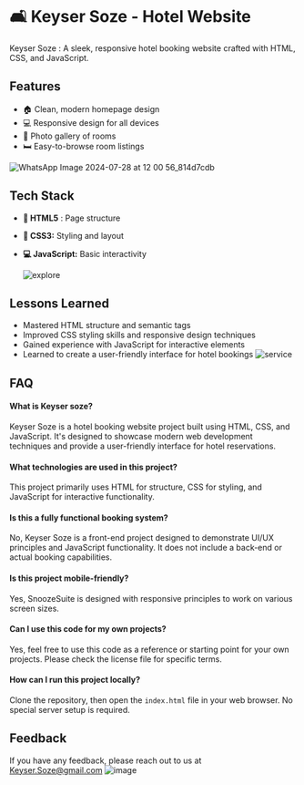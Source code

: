 # 🛋️ Keyser Soze  - Hotel Website 

Keyser Soze : A sleek, responsive hotel booking website crafted with HTML, CSS, and JavaScript.
## Features

- 🏠 Clean, modern homepage design
- 💻 Responsive design for all devices
- 📸 Photo gallery of rooms
- 🛏️ Easy-to-browse room listings

![WhatsApp Image 2024-07-28 at 12 00 56_814d7cdb](https://github.com/user-attachments/assets/911cfa63-971d-4fbb-b703-a009be38835e)

## Tech Stack

- **📄 HTML5** : Page structure
- **🎨 CSS3:** Styling and layout
- **💻 JavaScript:** Basic interactivity

  ![explore](https://github.com/user-attachments/assets/cc5a60eb-aaf1-4a1b-a617-bf4511c1efd0)


  

## Lessons Learned

- Mastered HTML structure and semantic tags
- Improved CSS styling skills and responsive design techniques
- Gained experience with JavaScript for interactive elements
- Learned to create a user-friendly interface for hotel bookings                                                 ![service](https://github.com/user-attachments/assets/ad784d6b-1753-41b3-ab92-0189b9ec0cc0)




                                                 
## FAQ

#### What is Keyser soze?

Keyser Soze is a hotel booking website project built using HTML, CSS, and JavaScript. It's designed to showcase modern web development techniques and provide a user-friendly interface for hotel reservations.

#### What technologies are used in this project?

This project primarily uses HTML for structure, CSS for styling, and JavaScript for interactive functionality.

#### Is this a fully functional booking system?

No, Keyser Soze is a front-end project designed to demonstrate UI/UX principles and JavaScript functionality. It does not include a back-end or actual booking capabilities.

#### Is this project mobile-friendly?

Yes, SnoozeSuite is designed with responsive principles to work on various screen sizes.

#### Can I use this code for my own projects?

Yes, feel free to use this code as a reference or starting point for your own projects. Please check the license file for specific terms.

#### How can I run this project locally?

Clone the repository, then open the `index.html` file in your web browser. No special server setup is required.
## Feedback

If you have any feedback, please reach out to us at Keyser.Soze@gmail.com
                                                                                                  ![image](https://github.com/user-attachments/assets/b84a4ae5-9b0f-43e3-b171-14aa4cb87b0d)

                                                                                       



















